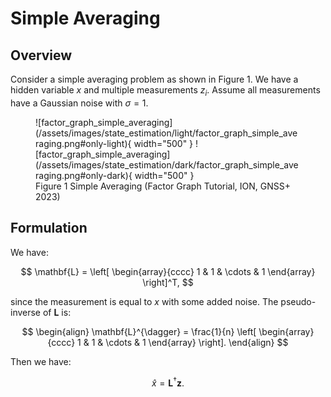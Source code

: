 # Simple Averaging

## Overview

Consider a simple averaging problem as shown in Figure 1. We have a hidden variable $x$ and multiple measurements $z_i$. Assume all measurements have a Gaussian noise with $\sigma = 1$.

<figure markdown>
  ![factor_graph_simple_averaging](/assets/images/state_estimation/light/factor_graph_simple_averaging.png#only-light){ width="500" }
  ![factor_graph_simple_averaging](/assets/images/state_estimation/dark/factor_graph_simple_averaging.png#only-dark){ width="500" }
  <figcaption>Figure 1 Simple Averaging (Factor Graph Tutorial, ION, GNSS+ 2023)</figcaption>
</figure>

## Formulation

We have:

$$
\mathbf{L} =
\left[
\begin{array}{cccc}
1 & 1 & \cdots & 1
\end{array}
\right]^T,
$$

since the measurement is equal to $x$ with some added noise. The pseudo-inverse of $\mathbf{L}$ is:

$$
\begin{align}
\mathbf{L}^{\dagger} = \frac{1}{n}
\left[
\begin{array}{cccc}
1 & 1 & \cdots & 1
\end{array}
\right].
\end{align}
$$

Then we have:

$$
\hat{x} = \mathbf{L}^{\dagger} \mathbf{z}.
$$
